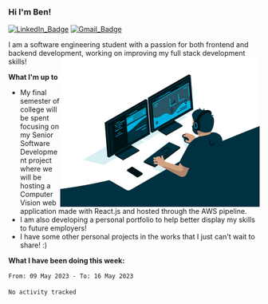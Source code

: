 ### Hi I'm Ben!

[![LinkedIn_Badge](https://img.shields.io/badge/LinkedIn-0077B5?style=for-the-badge&logo=linkedin&logoColor=white)](https://www.linkedin.com/in/benjamin-mcdonald-196465192/)
[![Gmail_Badge](https://img.shields.io/badge/Gmail-D14836?style=for-the-badge&logo=gmail&logoColor=white)](mailto:benhmcd@gmail.com)

I am a software engineering student with a passion for both frontend and backend development, working on improving my full stack development skills!
<img align="right" alt="GIF" src="https://github.com/benhmcd/benhmcd/blob/main/profile_gif.gif" width="400" height="300" />

**What I'm up to**
- My final semester of college will be spent focusing on my Senior Software Development project where we will be hosting a Computer Vision web application made with React.js and hosted through the AWS pipeline.
- I am also developing a personal portfolio to help better display my skills to future employers!
- I have some other personal projects in the works that I just can't wait to share! :)

**What I have been doing this week:**
<!--START_SECTION:waka-->

```text
From: 09 May 2023 - To: 16 May 2023

No activity tracked
```

<!--END_SECTION:waka-->

